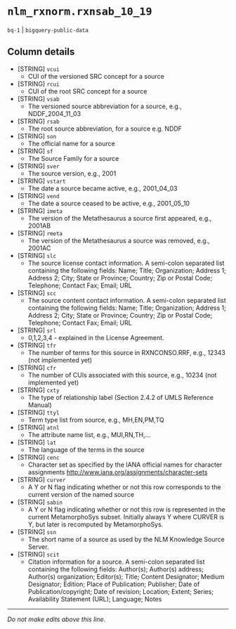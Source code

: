 # `nlm_rxnorm.rxnsab_10_19`
`bq-1` | `bigquery-public-data`

## Column details
* [STRING]    `vcui`
  - CUI of the versioned SRC concept for a source
* [STRING]    `rcui`
  - CUI of the root SRC concept for a source
* [STRING]    `vsab`
  - The versioned source abbreviation for a source, e.g., NDDF_2004_11_03
* [STRING]    `rsab`
  - The root source abbreviation, for a source e.g. NDDF
* [STRING]    `son`
  - The official name for a source
* [STRING]    `sf`
  - The Source Family for a source
* [STRING]    `sver`
  - The source version, e.g., 2001
* [STRING]    `vstart`
  - The date a source became active, e.g., 2001_04_03
* [STRING]    `vend`
  - The date a source ceased to be active, e.g., 2001_05_10
* [STRING]    `imeta`
  - The version of the Metathesaurus a source first appeared, e.g., 2001AB
* [STRING]    `rmeta`
  - The version of the Metathesaurus a source was removed, e.g., 2001AC
* [STRING]    `slc`
  - The source license contact information. A semi-colon separated list containing the following fields: Name; Title; Organization; Address 1; Address 2; City; State or Province; Country; Zip or Postal Code; Telephone; Contact Fax; Email; URL
* [STRING]    `scc`
  - The source content contact information. A semi-colon separated list containing the following fields: Name; Title; Organization; Address 1; Address 2; City; State or Province; Country; Zip or Postal Code; Telephone; Contact Fax; Email; URL
* [STRING]    `srl`
  - 0,1,2,3,4 - explained in the License Agreement.
* [STRING]    `tfr`
  - The number of terms for this source in RXNCONSO.RRF, e.g., 12343 (not implemented yet)
* [STRING]    `cfr`
  - The number of CUIs associated with this source, e.g., 10234 (not implemented yet)
* [STRING]    `cxty`
  - The type of relationship label (Section 2.4.2 of UMLS Reference Manual)
* [STRING]    `ttyl`
  - Term type list from source, e.g., MH,EN,PM,TQ
* [STRING]    `atnl`
  - The attribute name list, e.g., MUI,RN,TH,...
* [STRING]    `lat`
  - The language of the terms in the source
* [STRING]    `cenc`
  - Character set as specified by the IANA official names for character assignments http://www.iana.org/assignments/character-sets
* [STRING]    `curver`
  - A Y or N flag indicating whether or not this row corresponds to the current version of the named source
* [STRING]    `sabin`
  - A Y or N flag indicating whether or not this row is represented in the current MetamorphoSys subset. Initially always Y where CURVER is Y, but later is recomputed by MetamorphoSys.
* [STRING]    `ssn`
  - The short name of a source as used by the NLM Knowledge Source Server.
* [STRING]    `scit`
  - Citation information for a source. A semi-colon separated list containing the following fields: Author(s); Author(s) address; Author(s) organization; Editor(s); Title; Content Designator; Medium Designator; Edition; Place of Publication; Publisher; Date of Publication/copyright; Date of revision; Location; Extent; Series; Availability Statement (URL); Language; Notes

-------------------------------------------------------------------------------
*Do not make edits above this line.*
